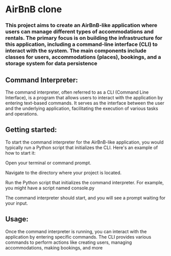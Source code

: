 <!-- Headings--->
# AirBnB clone 
### This project aims to create an AirBnB-like application where users can manage different types of accommodations and rentals. The primary focus is on building the infrastructure for this application, including a command-line interface (CLI) to interact with the system. The main components include classes for users, accommodations (places), bookings, and a storage system for data persistence
## Command Interpreter:
 The command interpreter, often referred to as a CLI (Command Line Interface), is a program that allows users to interact with the application by entering text-based commands. It serves as the interface between the user and the underlying application, facilitating the execution of various tasks and operations.

## Getting started:

To start the command interpreter for the AirBnB-like application, you would typically run a Python script that initializes the CLI. Here's an example of how to start it:

Open your terminal or command prompt.

Navigate to the directory where your project is located.

Run the Python script that initializes the command interpreter. For example, you might have a script named console.py

The command interpreter should start, and you will see a prompt waiting for your input.

## Usage:

Once the command interpreter is running, you can interact with the application by entering specific commands. The CLI provides various commands to perform actions like creating users, managing accommodations, making bookings, and more

